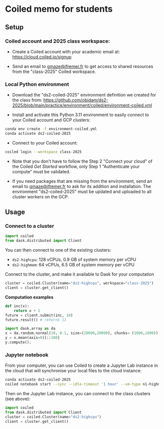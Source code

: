 # Coiled memo for students

## Setup

### Coiled account and 2025 class workspace:
- Create a Coiled account with your academic email at:
  https://cloud.coiled.io/signup

- Send an email to gmaze@ifremer.fr to get access to shared resources from the "class-2025" Coiled workspace.

### Local Python environment

- Download the "ds2-coiled-2025" environment definition we created for the class from:
  https://github.com/obidam/ds2-2025/blob/main/practice/environment/coiled/environment-coiled.yml

- Install and activate this Python 3.11 environment to easily connect to your Coiled account and GCP clusters:
```bash
conda env create -f environment-coiled.yml
conda activate ds2-coiled-2025
```

- Connect to your Coiled account:
```bash
coiled login --workspace class-2025
```

- Note that you don't have to follow the Step 2 "Connect your cloud" of the Coiled *Get Started* workflow, only Step 1 "Authenticate your compute" must be validated.

- If you need packages that are missing from the environment, send an email to gmaze@ifremer.fr to ask for its addition and installation. The environment "ds2-coiled-2025" must be updated and uploaded to all cluster workers on the GCP.


## Usage

### Connect to a cluster

```python
import coiled
from dask.distributed import Client
```

You can then connect to one of the existing clusters:

- ``ds2-highcpu``: 128 vCPUs, 0.9 GB of system memory per vCPU
- ``ds2-highmem``: 64 vCPUs, 6.5 GB of system memory per vCPU

Connect to the cluster, and make it available to Dask for your computation
```python
cluster = coiled.Cluster(name="ds2-highcpu", workspace="class-2025")
client = cluster.get_client()
```

**Computation examples**
```python
def inc(x):
    return x + 1
future = client.submit(inc, 10)
future.result() # returns 11
```

```python
import dask.array as da
x = da.random.normal(10, 0.1, size=(20000,20000), chunks= (1000,1000))
y = x.mean(axis=0)[::100]
y.compute();
```


### Jupyter notebook

From your computer, you can use Coiled to create a Jupyter Lab instance in the cloud that will synchronise your local files to the cloud instance:

```bash
conda activate ds2-coiled-2025
coiled notebook start --sync --idle-timeout '1 hour' --vm-type n1-highmem-2 --name notebook-gmaze --software ds2-coiled-2025
```

Then on the Jupyter Lab instance, you can connect to the class clusters (see above):
```python
import coiled
from dask.distributed import Client
cluster = coiled.Cluster(name="ds2-highcpu")
client = cluster.get_client()
```
